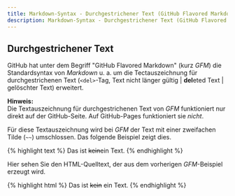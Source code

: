 ```yaml
---
title: Markdown-Syntax - Durchgestrichener Text (GitHub Flavored Markdown)
description: Markdown-Syntax - Durchgestrichener Text (GitHub Flavored Markdown)
---
```


## Durchgestrichener Text

GitHub hat unter dem Begriff "GitHub Flavored Markdown" (kurz *GFM*) die Standardsyntax von *Markdown* u. a. um die Tectauszeichnung für durchgestrichenen Text (`<del>`-Tag, Text nicht länger gültig | **del**eted Text | gelöschter Text) erweitert. 

**Hinweis:**  
Die Textauszeichnung für durchgestrichenen Text von *GFM* funktioniert nur direkt auf der GitHub-Seite. Auf GitHub-Pages funktioniert sie *nicht*.

Für diese Textauszeichnung wird bei *GFM* der Text mit einer zweifachen Tilde (`~~`) umschlossen. Das folgende Beispiel zeigt dies.

{% highlight text %}
Das ist ~~kein~~ein Text.
{% endhighlight %}

Hier sehen Sie den HTML-Quelltext, der aus dem vorherigen *GFM*-Beispiel erzeugt wird.

{% highlight html %}
Das ist <del>kein</del> ein Text.
{% endhighlight %}
